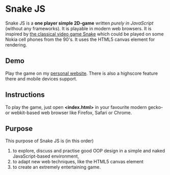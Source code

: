 Snake JS
========
Snake JS is a **one player simple 2D-game** written *purely in JavaScript* (without any frameworks). It is playable in modern web browsers. It is inspired by [the classical video game Snake][1] which could be played on some Nokia cell phones from the 90's. It uses the HTML5 canvas element for rendering.

Demo
----
Play the game on my [personal website][2]. There is also a highscore feature there and mobile devices support.

Instructions
------------
To play the game, just open **&lt;index.html&gt;** in your favourite modern gecko- or webkit-based web browser like Firefox, Safari or Chrome.

Purpose
-------
This purpose of Snake JS is (in this order)

1.	to explore, discuss and practise good OOP design
	in a simple and naked JavaScript-based environment,
2.	to adapt new web techniques, like the HTML5 canvas element
3.	to create an extremely entertaining game.

[1]: http://en.wikipedia.org/wiki/Snake_(video_game)
[2]: https://snake3.azurewebsites.net/
